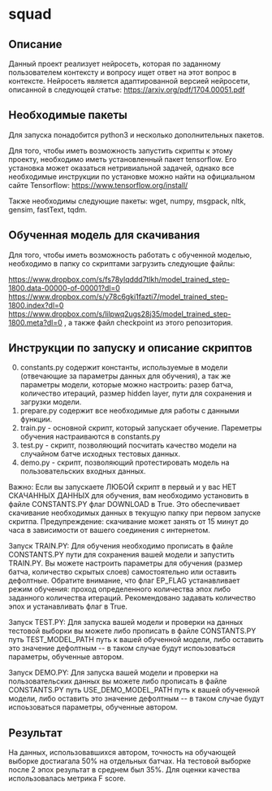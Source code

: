 # squad


## Описание

Данный проект реализует нейросеть, которая по заданному пользователем контексту и вопросу ищет ответ на этот вопрос в контексте. Нейросеть является адаптированной версией нейросети, описанной в следующей статье: https://arxiv.org/pdf/1704.00051.pdf

## Необходимые пакеты

Для запуска понадобится python3 и несколько дополнительных пакетов.

Для того, чтобы иметь возможность запустить скрипты к этому проекту, необходимо иметь установленный пакет tensorflow. Его установка может оказаться нетривиальной задачей, однако все необходимые инструкции по установке можно найти на официальном сайте Tensorflow: https://www.tensorflow.org/install/

Также необходимы следующие пакеты:
wget, numpy, msgpack, nltk, gensim, fastText, tqdm.

## Обученная модель для скачивания

Для того, чтобы иметь возможность работать с обученной моделью, необходимо в папку со скриптами загрузить следующие файлы:

https://www.dropbox.com/s/fs78ylqddd7tlkh/model_trained_step-1800.data-00000-of-00001?dl=0
https://www.dropbox.com/s/y78c6gki1fazti7/model_trained_step-1800.index?dl=0
https://www.dropbox.com/s/lilpwq2ugs28j35/model_trained_step-1800.meta?dl=0 ,
а также файл checkpoint из этого репозитория.

##  Инструкции по запуску и описание скриптов

0. constants.py содержит константы, используемые в модели (отвечающие за параметры данных для обучения), а так же параметры модели, которые можно настроить: разер батча, количество итераций, размер hidden layer, пути для сохранения и загрузки модели.
1. prepare.py содержит все необходимые для работы с данными функции. 
2. train.py - основной скрипт, который запускает обучение. Пареметры обучения настраиваются в constants.py
3. test.py - скрипт, позволяющий посчитать качество модели на случайном батче исходных тестовых данных.
4. demo.py - скрипт, позволяющий протестировать модель на пользовательских входных данных.

Важно:
Если вы запускаете ЛЮБОЙ скрипт в первый и у вас НЕТ СКАЧАННЫХ ДАННЫХ для обучения, вам необходимо установить в файле CONSTANTS.PY флаг DOWNLOAD в True. Это обеспечивает скачивание необходимых данных в текущую папку при первом запуске скритпа. Предупреждение: скачивание может занять от 15 минут до часа в зависимости от вашего соединения с интернетом.

Запуск TRAIN.PY:
Для обучения необходимо прописать в файле CONSTANTS.PY пути для сохранения вашей модели и запустить TRAIN.PY. Вы можете настроить параметры для обучения (размер батча, количество скрытых слоев) самостоятельно или оставить дефолтные. Обратите внимание, что флаг EP_FLAG устанавливает режим обучения: проход определенного количества эпох либо заданного количества итераций. Рекомендовано задавать количество эпох и устанавливать флаг в True. 

Запуск TEST.PY:
Для запуска вашей модели и проверки на данных тестовой выборки вы можете либо прописать в файле CONSTANTS.PY путь TEST_MODEL_PATH путь к вашей обученной модели, либо оставить это значение дефолтным -- в таком случае будут испоьзоваться параметры, обученные автором.

Запуск DEMO.PY:
Для запуска вашей модели и проверки на пользовательских данных вы можете либо прописать в файле CONSTANTS.PY путь USE_DEMO_MODEL_PATH путь к вашей обученной модели, либо оставить это значение дефолтным -- в таком случае будут испоьзоваться параметры, обученные автором. 

## Результат

На данных, использовавшихся автором, точность на обучающей выборке достиагала 50% на отдельных батчах. На тестовой выборке после 2 эпох результат в среднем был 35%. Для оценки качества использовалась метрика F score.

